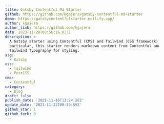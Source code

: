 ```yaml
---
title: Gatsby Contentful Md Starter
github: https://github.com/kgajera/gatsby-contentful-md-starter
demo: https://gatsbycontentfulstarter.netlify.app/
author: kgajera
author_link: https://github.com/kgajera
date: 2023-11-28T08:56:16.017Z
description: >-
  A Gatsby starter using Contentful (CMS) and Tailwind (CSS framework). In
  particular, this starter renders markdown content from Contentful and uses
  Tailwind Typography for styling.
ssg:
  - Gatsby
css:
  - Tailwind
  - PostCSS
cms:
  - Contentful
category:
  - Blog
draft: false
publish_date: '2021-11-16T13:24:20Z'
update_date: '2021-11-22T00:39:59Z'
github_star: 1
github_fork: 0
---
```

